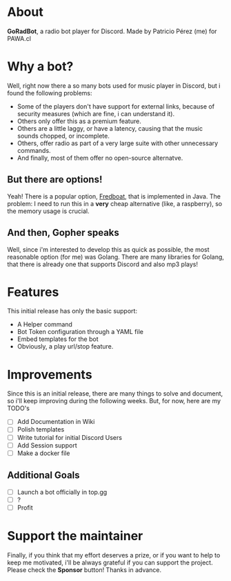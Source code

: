 # About

**GoRadBot**, a radio bot player for Discord. Made by Patricio Pérez (me) for PAWA.cl

# Why a bot?

Well, right now there a so many bots used for music player in Discord, but i found the following problems:

- Some of the players don't have support for external links, because of security measures (which are fine, i can understand it).
- Others only offer this as a premium feature.
- Others are a little laggy, or have a latency, causing that the music sounds chopped, or incomplete.
- Others, offer radio as part of a very large suite with other unnecessary commands.
- And finally, most of them offer no open-source alternatve.

## But there are options!

Yeah! There is a popular option, [Fredboat](https://github.com/Frederikam/FredBoat), that is implemented in Java. The problem: I need to run this in a **very** cheap alternative (like, a raspberry), so the memory usage is crucial.
 
## And then, Gopher speaks

Well, since i'm interested to develop this as quick as possible, the most reasonable option (for me) was Golang. There are many libraries for Golang, that there is already one that supports Discord and also mp3 plays!

# Features

This initial release has only the basic support:

- A Helper command
- Bot Token configuration through a YAML file
- Embed templates for the bot
- Obviously, a play url/stop feature. 

# Improvements

Since this is an initial release, there are many things to solve and document, so i'll keep improving during the following weeks. But, for now, here are my TODO's

 - [ ] Add Documentation in Wiki
 - [ ] Polish templates
 - [ ] Write tutorial for initial Discord Users
 - [ ] Add Session support
 - [ ] Make a docker file

## Additional Goals
 - [ ] Launch a bot officially in top.gg
 - [ ] ?
 - [ ] Profit

# Support the maintainer
Finally, if you think that my effort deserves a prize, or if you want to help to keep me motivated, i'll be always grateful if you can support the project. Please check the **Sponsor** button! Thanks in advance.
